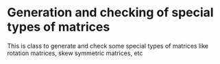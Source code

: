 # Generation and checking of special types of matrices

This is class to generate and check some special types of matrices like rotation matrices, skew symmetric matrices, etc
